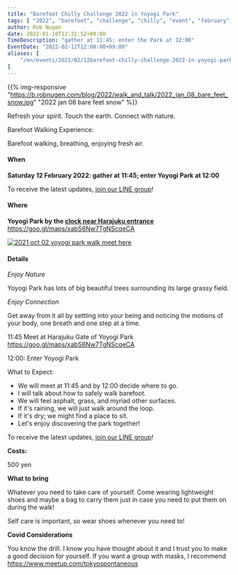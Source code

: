 ```yaml
---
title: "Barefoot Chilly Challenge 2022 in Yoyogi Park"
tags: [ "2022", "barefoot", "challenge", "chilly", "event", "february", "walk", "yoyogi" ]
author: Rob Nugen
date: 2022-01-10T12:32:52+09:00
TimeDescription: "gather at 11:45; enter the Park at 12:00"
EventDate: "2022-02-12T12:00:00+09:00"
aliases: [
    "/en/events/2022/02/12barefoot-chilly-challenge-2022-in-yoyogi-park",
]
---
```


{{% img-responsive "https://b.robnugen.com/blog/2022/walk_and_talk/2022_jan_08_bare_feet_snow.jpg" "2022 jan 08 bare feet snow" %}}

Refresh your spirit. Touch the earth. Connect with nature.

Barefoot Walking Experience:

Barefoot walking, breathing, enjoying fresh air.

#### When

**Saturday 12 February 2022: gather at 11:45; enter Yoyogi Park at 12:00**

To receive the latest updates, [join our LINE group](/contact/)!

#### Where

**Yoyogi Park by the [clock near Harajuku entrance](https://goo.gl/maps/xabS6Nw7TgNScqeCA)**  https://goo.gl/maps/xabS6Nw7TgNScqeCA

[![2021 oct 02 yoyogi park walk meet here](//b.robnugen.com/blog/2021/walk_and_talk/thumbs/2021_oct_02_yoyogi_park_walk_meet_here.jpg)](//b.robnugen.com/blog/2021/walk_and_talk/2021_oct_02_yoyogi_park_walk_meet_here.jpg)

#### Details

*Enjoy Nature*

Yoyogi Park has lots of big beautiful trees surrounding its large grassy field.

*Enjoy Connection*

Get away from it all by settling into your being and noticing the
motions of your body, one breath and one step at a time.

11:45 Meet at Harajuku Gate of Yoyogi Park  https://goo.gl/maps/xabS6Nw7TgNScqeCA

12:00: Enter Yoyogi Park

What to Expect:

* We will meet at 11:45 and by 12:00 decide where to go.
* I will talk about how to safely walk barefoot.
* We will feel asphalt, grass, and myriad other surfaces.
* If it's raining, we will just walk around the loop.
* If it's dry; we might find a place to sit.
* Let's enjoy discovering the park together!

To receive the latest updates, [join our LINE group](/contact/)!

**Costs:**

500 yen

**What to bring**

Whatever you need to take care of yourself.  Come wearing lightweight
shoes and maybe a bag to carry them just in case you need to put them on
during the walk!

Self care is important, so wear shoes whenever you need to!

**Covid Considerations**

You know the drill.  I know you have thought about it and I trust you
to make a good decision for yourself.  If you want a group with masks,
I recommend https://www.meetup.com/tokyospontaneous
